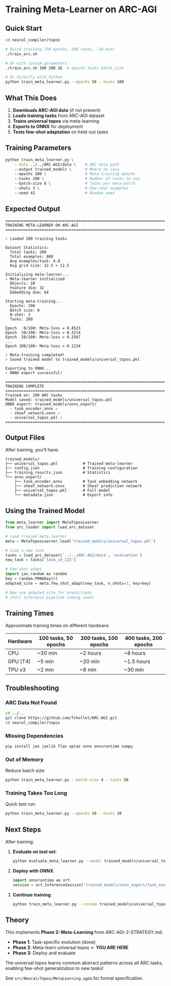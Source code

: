 # Training Meta-Learner on ARC-AGI

## Quick Start

```bash
cd neural_compiler/topos

# Quick training (50 epochs, 100 tasks, ~30 min)
./train_arc.sh

# Or with custom parameters
./train_arc.sh 100 200 16  # epochs tasks batch_size

# Or directly with Python
python train_meta_learner.py --epochs 50 --tasks 100
```

## What This Does

1. **Downloads ARC-AGI data** (if not present)
2. **Loads training tasks** from ARC-AGI dataset
3. **Trains universal topos** via meta-learning
4. **Exports to ONNX** for deployment
5. **Tests few-shot adaptation** on held-out tasks

## Training Parameters

```bash
python train_meta_learner.py \
    --data ../../ARC-AGI/data \    # ARC data path
    --output trained_models \      # Where to save
    --epochs 100 \                 # Meta-training epochs
    --tasks 200 \                  # Number of tasks to use
    --batch-size 8 \               # Tasks per meta-batch
    --shots 3 \                    # Few-shot examples
    --seed 42                      # Random seed
```

## Expected Output

```
======================================================================
TRAINING META-LEARNER ON ARC-AGI
======================================================================

✓ Loaded 200 training tasks

Dataset Statistics:
  Total tasks: 200
  Total examples: 800
  Avg examples/task: 4.0
  Avg grid size: 12.5 × 12.5

Initializing meta-learner...
✓ Meta-learner initialized
  Objects: 20
  Feature dim: 32
  Embedding dim: 64

Starting meta-training...
  Epochs: 100
  Batch size: 8
  N-shot: 3
  Tasks: 200

Epoch   0/100: Meta-loss = 0.4523
Epoch  10/100: Meta-loss = 0.3214
Epoch  20/100: Meta-loss = 0.2567
...
Epoch 100/100: Meta-loss = 0.1234

✓ Meta-training completed!
✓ Saved trained model to trained_models/universal_topos.pkl

Exporting to ONNX...
✓ ONNX export successful!

======================================================================
TRAINING COMPLETE
======================================================================
Trained on: 200 ARC tasks
Model saved: trained_models/universal_topos.pkl
ONNX export: trained_models/onnx_export/
  - task_encoder.onnx ✓
  - sheaf_network.onnx ✓
  - universal_topos.pkl ✓
======================================================================
```

## Output Files

After training, you'll have:

```
trained_models/
├── universal_topos.pkl           # Trained meta-learner
├── config.json                   # Training configuration
├── training_results.json         # Statistics
└── onnx_export/
    ├── task_encoder.onnx         # Task embedding network
    ├── sheaf_network.onnx        # Sheaf prediction network
    ├── universal_topos.pkl       # Full model
    └── metadata.json             # Export info
```

## Using the Trained Model

```python
from meta_learner import MetaToposLearner
from arc_loader import load_arc_dataset

# Load trained meta-learner
meta = MetaToposLearner.load('trained_models/universal_topos.pkl')

# Load a new task
tasks = load_arc_dataset('../../ARC-AGI/data', 'evaluation')
new_task = tasks['task_id_123']

# Few-shot adapt
import jax.random as random
key = random.PRNGKey(0)
adapted_site = meta.few_shot_adapt(new_task, n_shots=3, key=key)

# Now use adapted_site for predictions
# (Full inference pipeline coming soon)
```

## Training Times

Approximate training times on different hardware:

| Hardware | 100 tasks, 50 epochs | 200 tasks, 100 epochs | 400 tasks, 200 epochs |
|----------|----------------------|------------------------|------------------------|
| CPU      | ~30 min              | ~2 hours               | ~8 hours               |
| GPU (T4) | ~5 min               | ~20 min                | ~1.5 hours             |
| TPU v3   | ~2 min               | ~8 min                 | ~30 min                |

## Troubleshooting

### ARC Data Not Found
```bash
cd ../..
git clone https://github.com/fchollet/ARC-AGI.git
cd neural_compiler/topos
```

### Missing Dependencies
```bash
pip install jax jaxlib flax optax onnx onnxruntime numpy
```

### Out of Memory
Reduce batch size:
```bash
python train_meta_learner.py --batch-size 4 --tasks 50
```

### Training Takes Too Long
Quick test run:
```bash
python train_meta_learner.py --epochs 10 --tasks 20
```

## Next Steps

After training:

1. **Evaluate on test set**:
   ```bash
   python evaluate_meta_learner.py --model trained_models/universal_topos.pkl
   ```

2. **Deploy with ONNX**:
   ```python
   import onnxruntime as ort
   session = ort.InferenceSession('trained_models/onnx_export/task_encoder.onnx')
   ```

3. **Continue training**:
   ```bash
   python train_meta_learner.py --resume trained_models/universal_topos.pkl
   ```

## Theory

This implements **Phase 2: Meta-Learning** from ARC-AGI-2-STRATEGY.md:

- **Phase 1**: Task-specific evolution (done)
- **Phase 2**: Meta-learn universal topos ← **YOU ARE HERE**
- **Phase 3**: Deploy and evaluate

The universal topos learns common abstract patterns across all ARC tasks,
enabling few-shot generalization to new tasks!

See `src/Neural/Topos/MetaLearning.agda` for formal specification.
